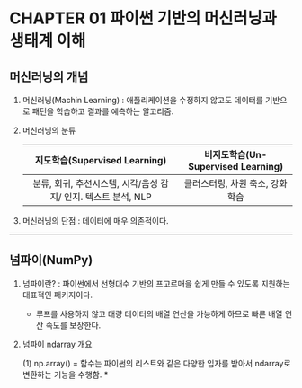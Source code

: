 # CHAPTER 01 파이썬 기반의 머신러닝과 생태계 이해
## 머신러닝의 개념
1. 머신러닝(Machin Learning) : 애플리케이션을 수정하지 않고도 데이터를 기반으로 패턴을 학습하고 결과를 예측하는 알고리즘.
2. 머신러닝의 분류

    |지도학습(Supervised Learning)|비지도학습(Un-Supervised Learning)|
    |:---:|:---:|
    |분류, 회귀, 추천시스템, 시각/음성 감지/ 인지. 텍스트 분석, NLP|클러스터링, 차원 축소, 강화학습|

3. 머신러닝의 단점 : 데이터에 매우 의존적이다.
***
## 넘파이(NumPy)
1. 넘파이란? : 파이썬에서 선형대수 기반의 프고르매을 쉽게 만들 수 있도록 지원하는 대표적인 패키지이다.
    
    * 루프를 사용하지 않고 대량 데이터의 배열 연산을 가능하게 하므로 빠른 배열 연산 속도를 보장한다.

2. 넘파이 ndarray 개요

    (1) np.array() = 함수는 파이썬의 리스트와 같은 다양한 입자를 받아서 ndarray로 변환하는 기능을 수행함.
    * 